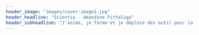 ```yaml
---
header_image: "images/cover-image1.jpg"
header_headline: "Scientia - Amandine Pittaluga"
header_subheadline: "J'anime, je forme et je déploie des outil pour la sensibilitsation aux enjeux environnementaux"
---
```

